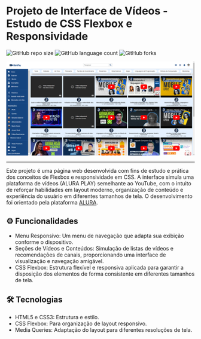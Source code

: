 # Projeto de Interface de Vídeos - Estudo de CSS Flexbox e Responsividade

![GitHub repo size](https://img.shields.io/github/repo-size/liviacalderan/alura-play?style=for-the-badge)
![GitHub language count](https://img.shields.io/github/languages/count/liviacalderan/alura-play?style=for-the-badge)
![GitHub forks](https://img.shields.io/github/forks/liviacalderan/alura-play?style=for-the-badge)

<img src="/img/alura-play.PNG" alt="Em breve">

---

Este projeto é uma página web desenvolvida com fins de estudo e prática dos conceitos de Flexbox e responsividade em CSS. A interface simula uma plataforma de vídeos (ALURA PLAY) semelhante ao YouTube, com o intuito de reforçar habilidades em layout moderno, organização de conteúdo e experiência do usuário em diferentes tamanhos de tela. O desenvolvimento foi orientado pela plataforma [ALURA](https://www.alura.com.br).


## ⚙️ Funcionalidades

- Menu Responsivo: Um menu de navegação que adapta sua exibição conforme o dispositivo.
- Seções de Vídeos e Conteúdos: Simulação de listas de vídeos e recomendações de canais, proporcionando uma interface de visualização e navegação amigável.
- CSS Flexbox: Estrutura flexível e responsiva aplicada para garantir a disposição dos elementos de forma consistente em diferentes tamanhos de tela.


## 🛠 Tecnologias

- HTML5 e CSS3: Estrutura e estilo.
- CSS Flexbox: Para organização de layout responsivo.
- Media Queries: Adaptação do layout para diferentes resoluções de tela.